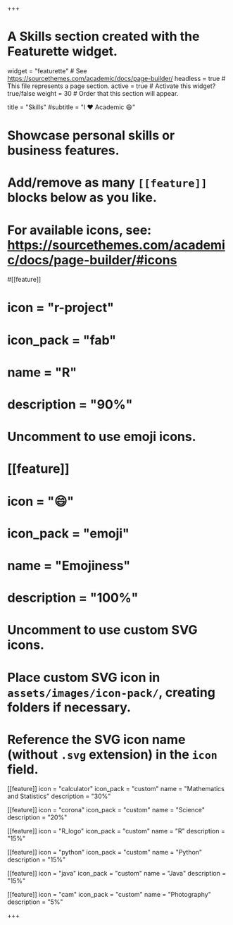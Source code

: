 +++
# A Skills section created with the Featurette widget.
widget = "featurette"  # See https://sourcethemes.com/academic/docs/page-builder/
headless = true  # This file represents a page section.
active = true  # Activate this widget? true/false
weight = 30  # Order that this section will appear.

title = "Skills"
#subtitle = "I :heart: Academic :smile:"

# Showcase personal skills or business features.
# 
# Add/remove as many `[[feature]]` blocks below as you like.
# 
# For available icons, see: https://sourcethemes.com/academic/docs/page-builder/#icons

#[[feature]]
#  icon = "r-project"
#  icon_pack = "fab"
#  name = "R"
#  description = "90%"


# Uncomment to use emoji icons.
# [[feature]]
# icon = ":smile:"
# icon_pack = "emoji"
# name = "Emojiness"
# description = "100%"  

# Uncomment to use custom SVG icons.
# Place custom SVG icon in `assets/images/icon-pack/`, creating folders if necessary.
# Reference the SVG icon name (without `.svg` extension) in the `icon` field.
[[feature]]
  icon = "calculator"
  icon_pack = "custom"
  name = "Mathematics and Statistics"
  description = "30%"

[[feature]]
  icon = "corona"
  icon_pack = "custom"
  name = "Science"
  description = "20%"

[[feature]]
  icon = "R_logo"
  icon_pack = "custom"
  name = "R"
  description = "15%"
  
[[feature]]
  icon = "python"
  icon_pack = "custom"
  name = "Python"
  description = "15%"

[[feature]]
  icon = "java"
  icon_pack = "custom"
  name = "Java"
  description = "15%"
  
[[feature]]
  icon = "cam"
  icon_pack = "custom"
  name = "Photography"
  description = "5%"

+++
